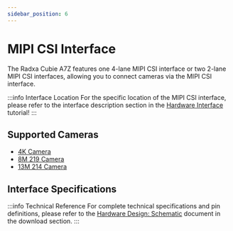 ```yaml
---
sidebar_position: 6
---
```


# MIPI CSI Interface

The Radxa Cubie A7Z features one 4-lane MIPI CSI interface or two 2-lane MIPI CSI interfaces, allowing you to connect cameras via the MIPI CSI interface.

:::info Interface Location
For the specific location of the MIPI CSI interface, please refer to the interface description section in the [Hardware Interface](./hardware-info) tutorial!
:::

## Supported Cameras

- [4K Camera](https://radxa.com/products/accessories/camera4k)
- [8M 219 Camera](https://radxa.com/products/accessories/camera-8m-219)
- [13M 214 Camera](https://radxa.com/products/accessories/camera-13m-214)

## Interface Specifications

:::info Technical Reference
For complete technical specifications and pin definitions, please refer to the [Hardware Design: Schematic](../download) document in the download section.
:::
